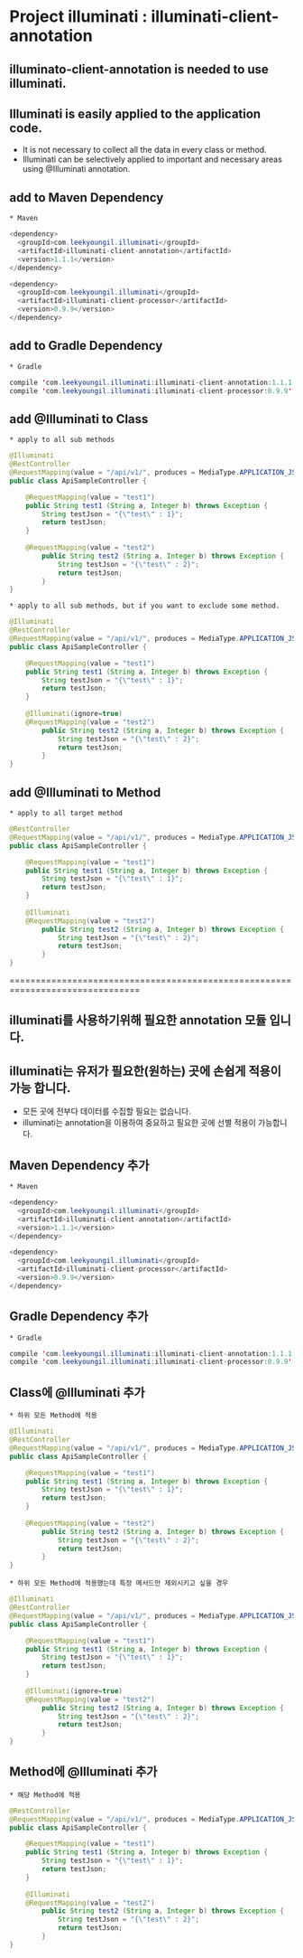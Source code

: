 # Project illuminati : illuminati-client-annotation


## illuminato-client-annotation is needed to use illuminati.

## Illuminati is easily applied to the application code.
 * It is not necessary to collect all the data in every class or method.
 * Illuminati can be selectively applied to important and necessary areas using @Illuminati annotation.

## add to Maven Dependency
    * Maven
    
```java
<dependency>
  <groupId>com.leekyoungil.illuminati</groupId>
  <artifactId>illuminati-client-annotation</artifactId>
  <version>1.1.1</version>
</dependency>

<dependency>
  <groupId>com.leekyoungil.illuminati</groupId>
  <artifactId>illuminati-client-processor</artifactId>
  <version>0.9.9</version>
</dependency>
```

## add to Gradle Dependency
    * Gradle
    
```java
compile 'com.leekyoungil.illuminati:illuminati-client-annotation:1.1.1'
compile 'com.leekyoungil.illuminati:illuminati-client-processor:0.9.9'
```

## add @Illuminati to Class
    * apply to all sub methods
    
```java
@Illuminati
@RestController
@RequestMapping(value = "/api/v1/", produces = MediaType.APPLICATION_JSON_VALUE)
public class ApiSampleController {

    @RequestMapping(value = "test1")
    public String test1 (String a, Integer b) throws Exception {
        String testJson = "{\"test\" : 1}";
        return testJson;
    }
    
    @RequestMapping(value = "test2")
        public String test2 (String a, Integer b) throws Exception {
            String testJson = "{\"test\" : 2}";
            return testJson;
        }
}
```
    * apply to all sub methods, but if you want to exclude some method.
```java
@Illuminati
@RestController
@RequestMapping(value = "/api/v1/", produces = MediaType.APPLICATION_JSON_VALUE)
public class ApiSampleController {

    @RequestMapping(value = "test1")
    public String test1 (String a, Integer b) throws Exception {
        String testJson = "{\"test\" : 1}";
        return testJson;
    }
    
    @Illuminati(ignore=true)
    @RequestMapping(value = "test2")
        public String test2 (String a, Integer b) throws Exception {
            String testJson = "{\"test\" : 2}";
            return testJson;
        }
}
``` 

## add @Illuminati to Method
    * apply to all target method
    
```java
@RestController
@RequestMapping(value = "/api/v1/", produces = MediaType.APPLICATION_JSON_VALUE)
public class ApiSampleController {

    @RequestMapping(value = "test1")
    public String test1 (String a, Integer b) throws Exception {
        String testJson = "{\"test\" : 1}";
        return testJson;
    }
    
    @Illuminati
    @RequestMapping(value = "test2")
        public String test2 (String a, Integer b) throws Exception {
            String testJson = "{\"test\" : 2}";
            return testJson;
        }
}
```

===============================================================================


## illuminati를 사용하기위해 필요한 annotation 모듈 입니다.

## illuminati는 유저가 필요한(원하는) 곳에 손쉽게 적용이 가능 합니다. 
 * 모든 곳에 전부다 데이터를 수집할 필요는 없습니다. 
 * illuminati는 annotation을 이용하여 중요하고 필요한 곳에 선별 적용이 가능합니다.

## Maven Dependency 추가 
    * Maven
    
```java
<dependency>
  <groupId>com.leekyoungil.illuminati</groupId>
  <artifactId>illuminati-client-annotation</artifactId>
  <version>1.1.1</version>
</dependency>

<dependency>
  <groupId>com.leekyoungil.illuminati</groupId>
  <artifactId>illuminati-client-processor</artifactId>
  <version>0.9.9</version>
</dependency>
```

## Gradle Dependency 추가 
    * Gradle
    
```java
compile 'com.leekyoungil.illuminati:illuminati-client-annotation:1.1.1'
compile 'com.leekyoungil.illuminati:illuminati-client-processor:0.9.9'
```


## Class에 @Illuminati 추가 
    * 하위 모든 Method에 적용
    
```java
@Illuminati
@RestController
@RequestMapping(value = "/api/v1/", produces = MediaType.APPLICATION_JSON_VALUE)
public class ApiSampleController {

    @RequestMapping(value = "test1")
    public String test1 (String a, Integer b) throws Exception {
        String testJson = "{\"test\" : 1}";
        return testJson;
    }
    
    @RequestMapping(value = "test2")
        public String test2 (String a, Integer b) throws Exception {
            String testJson = "{\"test\" : 2}";
            return testJson;
        }
}
```
    * 하위 모든 Method에 적용했는데 특정 메서드만 제외시키고 싶을 경우
```java
@Illuminati
@RestController
@RequestMapping(value = "/api/v1/", produces = MediaType.APPLICATION_JSON_VALUE)
public class ApiSampleController {

    @RequestMapping(value = "test1")
    public String test1 (String a, Integer b) throws Exception {
        String testJson = "{\"test\" : 1}";
        return testJson;
    }
    
    @Illuminati(ignore=true)
    @RequestMapping(value = "test2")
        public String test2 (String a, Integer b) throws Exception {
            String testJson = "{\"test\" : 2}";
            return testJson;
        }
}
```    

## Method에 @Illuminati 추가 
    * 해당 Method에 적용
    
```java
@RestController
@RequestMapping(value = "/api/v1/", produces = MediaType.APPLICATION_JSON_VALUE)
public class ApiSampleController {

    @RequestMapping(value = "test1")
    public String test1 (String a, Integer b) throws Exception {
        String testJson = "{\"test\" : 1}";
        return testJson;
    }
    
    @Illuminati
    @RequestMapping(value = "test2")
        public String test2 (String a, Integer b) throws Exception {
            String testJson = "{\"test\" : 2}";
            return testJson;
        }
}
```
